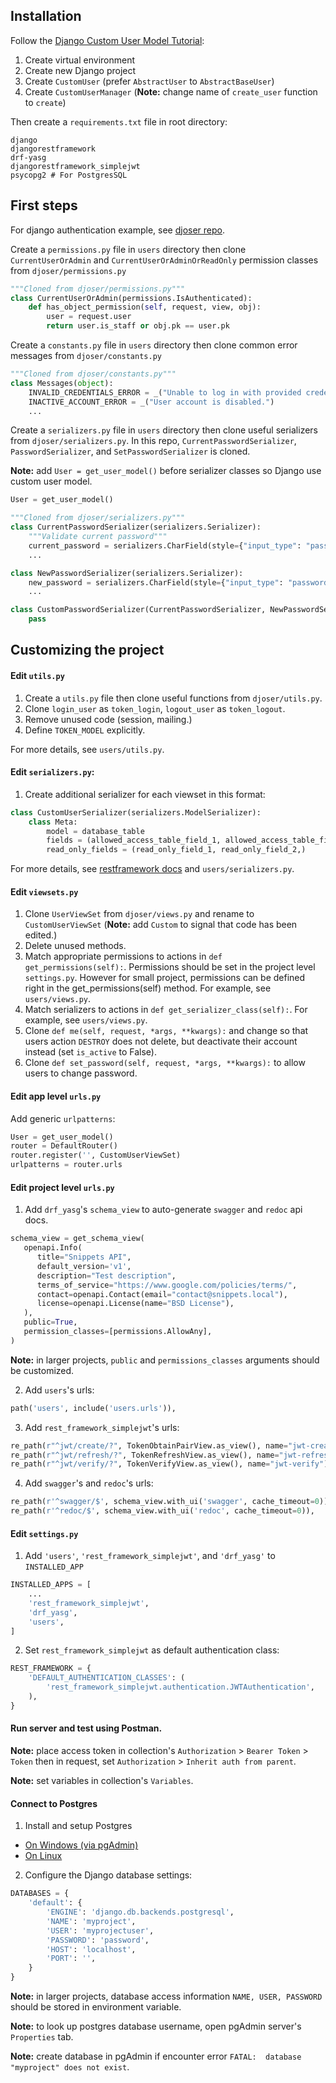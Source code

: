 ## Installation

Follow the [Django Custom User Model Tutorial](https://testdriven.io/blog/django-custom-user-model/): 
1. Create virtual environment
2. Create new Django project
3. Create `CustomUser` (prefer `AbstractUser` to `AbstractBaseUser`)
4. Create `CustomUserManager` (**Note:** change name of `create_user` function to `create`)

Then create a `requirements.txt` file in root directory:
```text
django
djangorestframework
drf-yasg
djangorestframework_simplejwt
psycopg2 # For PostgresSQL
```

## First steps
For django authentication example, see [djoser repo](https://github.com/sunscrapers/djoser).

Create a `permissions.py` file in `users` directory then clone `CurrentUserOrAdmin` and `CurrentUserOrAdminOrReadOnly` permission classes from `djoser/permissions.py` 
```python
"""Cloned from djoser/permissions.py"""
class CurrentUserOrAdmin(permissions.IsAuthenticated):
    def has_object_permission(self, request, view, obj):
        user = request.user
        return user.is_staff or obj.pk == user.pk
```

Create a `constants.py` file in `users` directory then clone common error messages from `djoser/constants.py`
```python
"""Cloned from djoser/constants.py"""
class Messages(object):
    INVALID_CREDENTIALS_ERROR = _("Unable to log in with provided credentials.")
    INACTIVE_ACCOUNT_ERROR = _("User account is disabled.")
    ...
```

Create a `serializers.py` file in `users` directory then clone useful serializers from `djoser/serializers.py`. In this repo, `CurrentPasswordSerializer`, `PasswordSerializer`, and `SetPasswordSerializer` is cloned.

**Note:** add `User = get_user_model()` before serializer classes so Django use custom user model.


```python
User = get_user_model()

"""Cloned from djoser/serializers.py"""
class CurrentPasswordSerializer(serializers.Serializer):
    """Validate current password"""
    current_password = serializers.CharField(style={"input_type": "password"})
    ...

class NewPasswordSerializer(serializers.Serializer):
    new_password = serializers.CharField(style={"input_type": "password"})
    ...

class CustomPasswordSerializer(CurrentPasswordSerializer, NewPasswordSerializer):
    pass
```

## Customizing the project

#### Edit `utils.py`
1. Create a `utils.py` file then clone useful functions from `djoser/utils.py`.
2. Clone `login_user` as `token_login`, `logout_user` as `token_logout`.
4. Remove unused code (session, mailing.)
5. Define `TOKEN_MODEL` explicitly.

For more details, see `users/utils.py`.


#### Edit `serializers.py`:

1. Create additional serializer for each viewset in this format:
```python
class CustomUserSerializer(serializers.ModelSerializer):
    class Meta:
        model = database_table
        fields = (allowed_access_table_field_1, allowed_access_table_field_2,...)
        read_only_fields = (read_only_field_1, read_only_field_2,)
```
For more details, see [restframework docs](https://www.django-rest-framework.org/tutorial/1-serialization/) and `users/serializers.py`.

#### Edit `viewsets.py`
1. Clone `UserViewSet` from `djoser/views.py` and rename to `CustomUserViewSet` (**Note:** add `Custom` to signal that code has been edited.)
2. Delete unused methods.
3. Match appropriate permissions to actions in `def get_permissions(self):`. Permissions should be set in the project level `settings.py`. However for small project, permissions can be defined right in the get_permissions(self) method. For example, see `users/views.py`.
4. Match serializers to actions in `def get_serializer_class(self):`. For example, see `users/views.py`.
5. Clone `def me(self, request, *args, **kwargs):` and change so that users action `DESTROY` does not delete, but deactivate their account instead (set `is_active` to False).
6. Clone `def set_password(self, request, *args, **kwargs):` to allow users to change password.

#### Edit app level `urls.py`
Add generic `urlpatterns`:
```python
User = get_user_model()
router = DefaultRouter()
router.register('', CustomUserViewSet)
urlpatterns = router.urls
```


#### Edit project level `urls.py`
1. Add `drf_yasg`'s `schema_view` to auto-generate `swagger` and `redoc` api docs.
```python
schema_view = get_schema_view(
   openapi.Info(
      title="Snippets API",
      default_version='v1',
      description="Test description",
      terms_of_service="https://www.google.com/policies/terms/",
      contact=openapi.Contact(email="contact@snippets.local"),
      license=openapi.License(name="BSD License"),
   ),
   public=True,
   permission_classes=[permissions.AllowAny],
)
```
**Note:** in larger projects, `public` and `permissions_classes` arguments should be customized.

2. Add `users`'s urls:
```python
path('users', include('users.urls')),
```

3. Add `rest_framework_simplejwt`'s urls:
```python
re_path(r"^jwt/create/?", TokenObtainPairView.as_view(), name="jwt-create"),
re_path(r"^jwt/refresh/?", TokenRefreshView.as_view(), name="jwt-refresh"),
re_path(r"^jwt/verify/?", TokenVerifyView.as_view(), name="jwt-verify"),
```

4. Add `swagger`'s and `redoc`'s urls:
```python
re_path(r'^swagger/$', schema_view.with_ui('swagger', cache_timeout=0)),
re_path(r'^redoc/$', schema_view.with_ui('redoc', cache_timeout=0)),
```

#### Edit `settings.py`
1. Add `'users'`, `'rest_framework_simplejwt'`, and `'drf_yasg'` to `INSTALLED_APP`
```python
INSTALLED_APPS = [
    ...
    'rest_framework_simplejwt',
    'drf_yasg',
    'users',
]
```
2. Set `rest_framework_simplejwt` as default authentication class:
```python
REST_FRAMEWORK = {
    'DEFAULT_AUTHENTICATION_CLASSES': (
        'rest_framework_simplejwt.authentication.JWTAuthentication',
    ),
}
```

#### Run server and test using Postman.

**Note:** place access token in collection's `Authorization` > `Bearer Token` > `Token` then in request, set `Authorization` > `Inherit auth from parent`. 

**Note:** set variables in collection's `Variables`.

#### Connect to Postgres
1. Install and setup Postgres 
- [On Windows (via pgAdmin)](https://www.guru99.com/download-install-postgresql.html)
- [On Linux](https://www.digitalocean.com/community/tutorials/how-to-install-postgresql-on-ubuntu-20-04-quickstart)
2. Configure the Django database settings:
```python
DATABASES = {
    'default': {
        'ENGINE': 'django.db.backends.postgresql',
        'NAME': 'myproject',
        'USER': 'myprojectuser',
        'PASSWORD': 'password',
        'HOST': 'localhost',
        'PORT': '',
    }
}
```
**Note:** in larger projects, database access information `NAME, USER, PASSWORD` should be stored in environment variable.

**Note:** to look up postgres database username, open pgAdmin server's `Properties` tab.

**Note:** create database in pgAdmin if encounter error `FATAL:  database "myproject" does not exist`.
